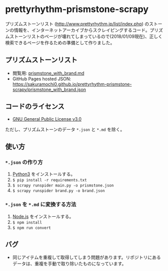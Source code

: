 # prettyrhythm-prismstone-scrapy
プリズムストーンリスト (http://www.prettyrhythm.jp/list/index.php) のストーンの情報を、インターネットアーカイブからスクレイピングするコード。プリズムストーンリストのページが壊れてしまっているので(2018/01/09現在)、正しく検索できるページを作るための準備として作りました。

## プリズムストーンリスト

- 閲覧用: [prismstone_with_brand.md](prismstone_with_brand.md)
- GitHub Pages hosted JSON: https://sakuramochi0.github.io/prettyrhythm-prismstone-scrapy/prismstone_with_brand.json

## コードのライセンス

- [GNU General Public License v3.0](LICENSE)

 ただし、プリズムストーンのデータ `*.json` と `*.md` を除く。

## 使い方

### `*.json` の作り方

1. [Python3](https://www.python.org/) をインストールする。
1. `$ pip install -r requirements.txt`
1. `$ scrapy runspider main.py -o prismstone.json`
1. `$ scrapy runspider brand.py -o brand.json`

### `*.json` を `*.md` に変換する方法

1. [Node.js](https://nodejs.org/ja/) をインストールする。
1. `$ npm install`
1. `$ npm run convert`

## バグ

- 同じアイテムを重複して取得してしまう問題があります。リポジトリにあるデータは、重複を手動で取り除いたものになっています。

